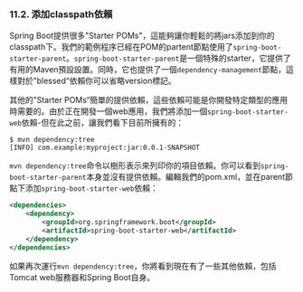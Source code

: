 ### 11.2. 添加classpath依賴

Spring Boot提供很多"Starter POMs"，這能夠讓你輕鬆的將jars添加到你的classpath下。我們的範例程序已經在POM的partent節點使用了`spring-boot-starter-parent`。`spring-boot-starter-parent`是一個特殊的starter，它提供了有用的Maven預設設置。同時，它也提供了一個`dependency-management`節點，這樣對於”blessed“依賴你可以省略version標記。

其他的”Starter POMs“簡單的提供依賴，這些依賴可能是你開發特定類型的應用時需要的。由於正在開發一個web應用，我們將添加一個`spring-boot-starter-web`依賴-但在此之前，讓我們看下目前所擁有的：
```shell
$ mvn dependency:tree
[INFO] com.example:myproject:jar:0.0.1-SNAPSHOT
```
`mvn dependency:tree`命令以樹形表示來列印你的項目依賴。你可以看到`spring-boot-starter-parent`本身並沒有提供依賴。編輯我們的pom.xml，並在parent節點下添加`spring-boot-starter-web`依賴：
```xml
<dependencies>
    <dependency>
        <groupId>org.springframework.boot</groupId>
        <artifactId>spring-boot-starter-web</artifactId>
    </dependency>
</dependencies>
```
如果再次運行`mvn dependency:tree`，你將看到現在有了一些其他依賴，包括Tomcat web服務器和Spring Boot自身。
